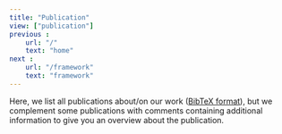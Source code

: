 ```yaml
---
title: "Publication"
view: ["publication"]
previous :
    url: "/"
    text: "home"
next :
    url: "/framework"
    text: "framework"
---
```


Here, we list all publications about/on our work ([BibTeX format](/references.bib)), but we complement some publications with comments containing additional information to give you an overview about the publication.
